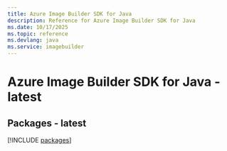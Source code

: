 ```yaml
---
title: Azure Image Builder SDK for Java
description: Reference for Azure Image Builder SDK for Java
ms.date: 10/17/2025
ms.topic: reference
ms.devlang: java
ms.service: imagebuilder
---
```

# Azure Image Builder SDK for Java - latest
## Packages - latest
[!INCLUDE [packages](image-builder-index.md)]